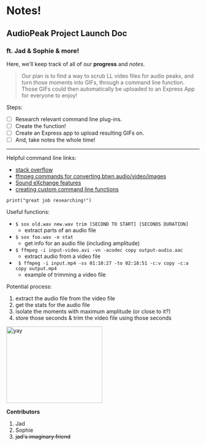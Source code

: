 # Notes!

## AudioPeak Project Launch Doc

### ft. Jad & Sophie & more!

Here, we'll keep track of all of our **progress** and *notes*.

> Our plan is to find a way to scrub LL video files for audio peaks, and turn those moments into GIFs, through a command line function. Those GIFs could then automatically be uploaded to an Express App for everyone to enjoy!

Steps:
- [ ] Research relevant command line plug-ins.
- [ ] Create the function!
- [ ] Create an Express app to upload resulting GIFs on.
- [ ] And, take notes the whole time!

---

Helpful command line links: 
- [stack overflow](https://stackoverflow.com/questions/4420208/finding-audio-peaks-in-video-files)
- [ffmpeg commands for converting btwn audio/video/images](https://www.tecmint.com/ffmpeg-commands-for-video-audio-and-image-conversion-in-linux/)
- [Sound eXchange features ](http://sox.sourceforge.net/Docs/Features) 
- [creating custom command line functions](https://medium.com/devnetwork/how-to-create-your-own-custom-terminal-commands-c5008782a78e)

`print("great job researching!")`

Useful functions:
- `$ sox old.wav new.wav trim [SECOND TO START] [SECONDS DURATION]`
	- extract parts of an audio file
- `$ sox foo.wav -e stat`
	- get info for an audio file (including amplitude)
- `$ ffmpeg -i input-video.avi -vn -acodec copy output-audio.aac` 
	- extract audio from a video file
- ` $ ffmpeg -i input.mp4 -ss 01:10:27 -to 02:18:51 -c:v copy -c:a copy output.mp4`
	- example of trimming a video file

Potential process:
1. extract the audio file from the video file
2. get the stats for the audio file
3. isolate the moments with maximum amplitude (or close to it?)
4. store those seconds & trim the video file using those seconds

<img src="https://cdn.shopify.com/s/files/1/0080/8372/products/tattly_yay_burst_mike_lowery_00_1024x1024@2x.png?v=1566225019"  alt="yay"  style="width:250px;height:200px;">

**Contributors**
1. Jad
2. Sophie
3. ~~jad's imaginary friend~~

<!--stackedit_data:
eyJoaXN0b3J5IjpbODgzMzM1OTkyLDExOTY5NzI4NjksNjczOT
EwMjI0LDkxNjgyMjE5LDQ3ODAxNTkyMSwtMTk1OTY1ODM1Miwy
NjQwMTY4MjgsLTE1ODk4NDgxMTcsMjIwNDU1MTUyLC0yNjUwMT
UyODAsLTIwNjIwMDg3NDJdfQ==
-->